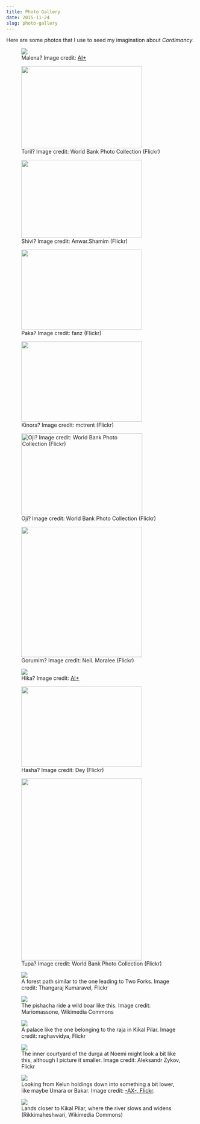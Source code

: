 ```yaml
---
title: Photo Gallery
date: 2015-11-24
slug: photo-gallery
---
```

Here are some photos that I use to seed my imagination about <em>Cordimancy</em>.

<figure><img src="../assets/malena.jpg" /></a><figcaption>Malena? Image credit: <a href="../ai-art">AI+</a></figcaption></figure>

<figure><a href="https://www.flickr.com/photos/worldbank/2183196647/"><img src="../assets/toril.jpg" width="320" height="218" /></a><figcaption>Toril? Image credit: World Bank Photo Collection (Flickr)</figcaption></figure>

<figure><a href="https://www.flickr.com/photos/31353839@N04/8277356115"><img src="https://c1.staticflickr.com/9/8343/8277356115_9456282aa2_n.jpg" width="320" height="207" /></a><figcaption>Shivi? Image credit: Anwar.Shamim (Flickr)</figcaption></figure>

<figure><a href="https://www.flickr.com/photos/fanz/3613555898/"><img src="https://c2.staticflickr.com/4/3406/3613555898_1e151002c9_n.jpg" width="320" height="213" /></a><figcaption>Paka? Image credit: fanz (Flickr)</figcaption></figure>

<figure><a href="https://www.flickr.com/photos/mctrent/5096264086"><img src="https://c1.staticflickr.com/5/4148/5096264086_3af574dbcc_n.jpg" width="320" height="213" /></a><figcaption>Kinora? Image credit: mctrent (Flickr)</figcaption></figure>

<figure>
<a href="https://www.flickr.com/photos/worldbank/2183984614/"><img src="../assets/oji.jpg" alt="Oji? Image credit: World Bank Photo Collection (Flickr)" width="321" height="217" /></a><figcaption>Oji? Image credit: World Bank Photo Collection (Flickr)</figcaption>
</figure>

<figure><a href="https://www.flickr.com/photos/neilmoralee/7801091300"><img src="https://c1.staticflickr.com/9/8422/7801091300_919896763f_n.jpg" width="320" height="346" /></a><figcaption>Gorumim? Image credit: Neil. Moralee (Flickr)</figcaption></figure>

<figure><img src="../assets/hika.jpg" /></a><figcaption>Hika? Image credit: <a href="../ai-art">AI+</a></figcaption></figure>

<figure><a href="https://www.flickr.com/photos/dey/1460141071"><img src="https://c2.staticflickr.com/2/1192/1460141071_20d2f63bab.jpg" width="320" height="213" /></a><figcaption>Hasha? Image credit: Dey (Flickr)</figcaption></figure>

<figure><a href="https://www.flickr.com/photos/worldbank/2243757037"><img src="https://c1.staticflickr.com/3/2281/2243757037_f0a61fd294.jpg" width="320" height="483" /></a><figcaption>Tupa? Image credit: World Bank Photo Collection (Flickr)</figcaption></figure>

<figure><a href="https://www.flickr.com/photos/kumaravel/11541842474" target="_blank"><img src="../assets/two-forks-path.jpg"/></a>
<figcaption>A forest path similar to the one leading to Two Forks. Image credit: Thangaraj Kumaravel, Flickr</figcaption></figure>

<figure><a href="https://commons.wikimedia.org/wiki/File:Sus_scrofa_cristatus.jpg" target="_blank"><img src="../assets/javalina.jpg"/></a><figcaption>The pishacha ride a wild boar like this. Image credit: Mariomassone, Wikimedia Commons</figcaption></figure>
 
<figure><a href="https://www.flickr.com/photos/rk_photos/5873692346" target="_blank"><img src="../assets/rajas-palace.jpg"/></a><figcaption>A palace like the one belonging to the raja in Kikal Pilar. Image credit: raghavvidya, Flickr</figcaption></figure>

<figure>
<img src="../assets/durga.jpg"/></a>
<figcaption>The inner courtyard of the durga at Noemi might look a bit like this, although I picture it smaller. Image credit: Aleksandr Zykov, Flickr</figcaption></figure>

<figure>
<a href="https://www.flickr.com/photos/axelrd/9940547854/" target="_blank"><img src="../assets/down-from-kelun.jpg" /></a>
<figcaption>Looking from Kelun holdings down into something a bit lower, like maybe Umara or Bakar. Image credit: <a href="https://www.flickr.com/photos/axelrd/9940547854/">-AX-, Flickr</a>.</figcaption></figure>

<figure>
<img src="../assets/ganges_calling.jpg"/>
<figcaption>Lands closer to Kikal Pilar, where the river slows and widens (Rikkimaheshwari, Wikimedia Commons)</figcaption></figure>
